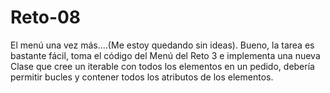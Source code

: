 # Reto-08

El menú una vez más....(Me estoy quedando sin ideas). Bueno, la tarea es bastante fácil, toma el código del Menú del Reto 3 e implementa una nueva Clase que cree un iterable con todos los elementos en un pedido, debería permitir bucles y contener todos los atributos de los elementos.

